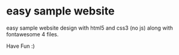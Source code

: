 # easy sample website
 easy sample website design with html5 and css3 (no js)
along with fontawesome 4 files.

Have Fun :)